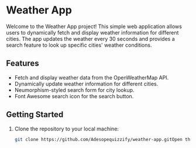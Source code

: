 # Weather App

Welcome to the Weather App project! This simple web application allows users to dynamically fetch and display weather information for different cities. The app updates the weather every 30 seconds and provides a search feature to look up specific cities' weather conditions.

## Features

- Fetch and display weather data from the OpenWeatherMap API.
- Dynamically update weather information for different cities.
- Neumorphism-styled search form for city lookup.
- Font Awesome search icon for the search button.

## Getting Started

1. Clone the repository to your local machine:
   ```bash
   git clone https://github.com/Adesopequizzify/weather-app.gitOpen the project folder and edit script.js:Replace 'YOUR_OPENWEATHERMAP_API_KEY' with your OpenWeatherMap API key.Open index.html in a web browser to use the Weather App.Support and ContactFeel free to reach out for any questions, suggestions, or issues related to the Weather App. You can connect with me through the following channels:GitHub: @AdesopequizzifyTwitter: @adesopemuiz3Website: Adesope QuizzifyI'm here to help and happy to collaborate on further enhancements to this project. If you have ideas or want to contribute, don't hesitate to get in touch!LicenseThis project is licensed under the MIT License.